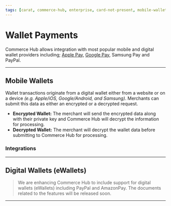 ```yaml
---
tags: [carat, commerce-hub, enterprise, card-not-present, mobile-wallets, encrypted-wallet, decrypted-wallet, e-wallets, amazon-pay, apple-pay, google-pay, paypal, samsung-pay]
---
```


# Wallet Payments

Commerce Hub allows integration with most popular mobile and digital wallet providers including; [Apple Pay](?path=docs/Online-Mobile-Digital/Wallets-AltPayments/Apple-Pay/Apple-Pay.md), [Google Pay](?path=docs/Online-Mobile-Digital/Wallets-AltPayments/Google-Pay/Google-Pay.md), Samsung Pay and PayPal.

<!-- https://stripe.com/docs/payments/wallets -->

---

## Mobile Wallets

Wallet transactions originate from a digital wallet either from a website or on a device *(e.g. Apple/iOS, Google/Android, and Samsung)*. Merchants can submit this data as either an encrypted or a decrypted request. 

- **Encrypted Wallet:** The merchant will send the encrypted data along with their private key and Commerce Hub will decrypt the information for processing.
- **Decrypted Wallet:** The merchant will decrypt the wallet data before submitting to Commerce Hub for processing.

### Integrations

<!-- type: row -->

<!-- type: card
title: Apple Pay
description: Commerce Hub allows developers to quickly enable secure and convenient Apple Pay payments in their app or website.
link: ?path=docs/Online-Mobile-Digital/Wallets-AltPayments/Apple-Pay/Apple-Pay.md
-->

<!-- type: card
title: Google Pay
description: Commerce Hub allows developers to quickly enable secure and convenient Google Pay payments in their app or website.
link: ?path=docs/Online-Mobile-Digital/Wallets-AltPayments/Google-Pay/Google-Pay.md
-->

<!-- type row-end -->

---

## Digital Wallets (eWallets)
<!-- theme: danger -->
> We are enhancing Commerce Hub to include support for digital wallets (eWallets) including PayPal and AmazonPay. The documents related to the features will be released soon. 

---
